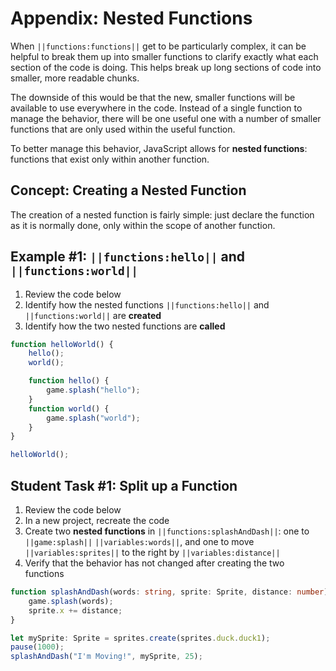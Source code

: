 # Appendix: Nested Functions

When ``||functions:functions||`` get to be particularly complex, it can be helpful to break them up into smaller functions to clarify exactly what each section of the code is doing. This helps break up long sections of code into smaller, more readable chunks.

The downside of this would be that the new, smaller functions will be available to use everywhere in the code. Instead of a single function to manage the behavior, there will be one useful one with a number of smaller functions that are only used within the useful function.

To better manage this behavior, JavaScript allows for **nested functions**: functions that exist only within another function.

## Concept: Creating a Nested Function

The creation of a nested function is fairly simple: just declare the function as it is normally done, only within the scope of another function.

## Example #1: ``||functions:hello||`` and ``||functions:world||``

1. Review the code below
2. Identify how the nested functions ``||functions:hello||`` and ``||functions:world||`` are **created**
3. Identify how the two nested functions are **called**

```typescript
function helloWorld() {
    hello();
    world();

    function hello() {
        game.splash("hello");
    }
    function world() {
        game.splash("world");
    }
}

helloWorld();
```

## Student Task #1: Split up a Function

1. Review the code below
2. In a new project, recreate the code
3. Create two **nested functions** in ``||functions:splashAndDash||``: one to ``||game:splash||`` ``||variables:words||``, and one to move ``||variables:sprites||`` to the right by ``||variables:distance||``
4. Verify that the behavior has not changed after creating the two functions

```typescript
function splashAndDash(words: string, sprite: Sprite, distance: number) {
    game.splash(words);
    sprite.x += distance;
}

let mySprite: Sprite = sprites.create(sprites.duck.duck1);
pause(1000);
splashAndDash("I'm Moving!", mySprite, 25);
```